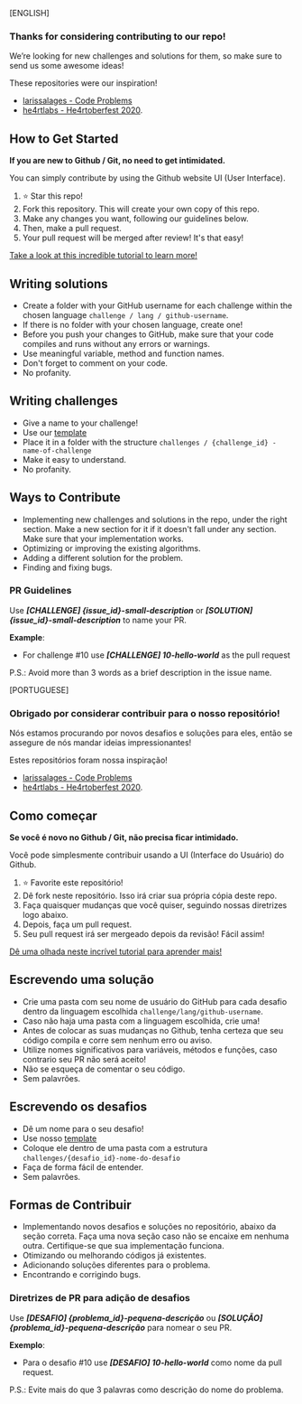 [ENGLISH]

### Thanks for considering contributing to our repo!

We’re looking for new challenges and solutions for them, so make sure to send us some awesome ideas!

These repositories were our inspiration!

- [larissalages - Code Problems](https://github.com/larissalages/code_problems)
- [he4rtlabs - He4rtoberfest 2020](https://github.com/he4rtlabs/he4rtoberfest-2020).

## How to Get Started

**If you are new to Github / Git, no need to get intimidated.**

You can simply contribute by using the Github website UI (User Interface).

1. :star: Star this repo!
2. Fork this repository. This will create your own copy of this repo.
3. Make any changes you want, following our guidelines below.
4. Then, make a pull request.
5. Your pull request will be merged after review! It's that easy!

[Take a look at this incredible tutorial to learn more!](https://github.com/firstcontributions/first-contributions)

## Writing solutions

- Create a folder with your GitHub username for each challenge within the chosen language `challenge / lang / github-username`.
- If there is no folder with your chosen language, create one!
- Before you push your changes to GitHub, make sure that your code compiles and runs without any errors or warnings.
- Use meaningful variable, method and function names.
- Don't forget to comment on your code.
- No profanity.

## Writing challenges

- Give a name to your challenge!
- Use our [template](./challenges/template.md)
- Place it in a folder with the structure `challenges / {challenge_id} -name-of-challenge`
- Make it easy to understand.
- No profanity.

## Ways to Contribute

- Implementing new challenges and solutions in the repo, under the right section. Make a new section for it if it doesn't fall under any section. Make sure that your implementation works.
- Optimizing or improving the existing algorithms.
- Adding a different solution for the problem.
- Finding and fixing bugs.

### PR Guidelines

Use ***[CHALLENGE] {issue_id}-small-description*** or ***[SOLUTION] {issue_id}-small-description*** to name your PR.  

**Example**:

- For challenge #10 use ***[CHALLENGE] 10-hello-world*** as the pull request

P.S.: Avoid more than 3 words as a brief description in the issue name.

[PORTUGUESE]

### Obrigado por considerar contribuir para o nosso repositório!

Nós estamos procurando por novos desafios e soluções para eles, então se assegure de nós mandar ideias impressionantes!

Estes repositórios foram nossa inspiração!

- [larissalages - Code Problems](https://github.com/larissalages/code_problems)
- [he4rtlabs - He4rtoberfest 2020](https://github.com/he4rtlabs/he4rtoberfest-2020).

## Como começar

**Se você é novo no Github / Git, não precisa ficar intimidado.**

Você pode simplesmente contribuir usando a UI (Interface do Usuário) do Github.

1. :star: Favorite este repositório!
2. Dê fork neste repositório. Isso irá criar sua própria cópia deste repo.
3. Faça quaisquer mudanças que você quiser, seguindo nossas diretrizes logo abaixo.
4. Depois, faça um pull request.
5. Seu pull request irá ser mergeado depois da revisão! Fácil assim!

[Dê uma olhada neste incrível tutorial para aprender mais!](https://github.com/firstcontributions/first-contributions)

## Escrevendo uma solução

- Crie uma pasta com seu nome de usuário do GitHub para cada desafio dentro da linguagem escolhida `challenge/lang/github-username`.
- Caso não haja uma pasta com a linguagem escolhida, crie uma!
- Antes de colocar as suas mudanças no Github, tenha certeza que seu código compila e corre sem nenhum erro ou aviso.
- Utilize nomes significativos para variáveis, métodos e funções, caso contrario seu PR não será aceito!
- Não se esqueça de comentar o seu código.
- Sem palavrões.

## Escrevendo os desafios

- Dê um nome para o seu desafio!
- Use nosso [template](./challenges/template.md)
- Coloque ele dentro de uma pasta com a estrutura `challenges/{desafio_id}-nome-do-desafio`
- Faça de forma fácil de entender.
- Sem palavrões.

## Formas de Contribuir

- Implementando novos desafios e soluções no repositório, abaixo da seção correta. Faça uma nova seção caso não se encaixe em nenhuma outra. Certifique-se que sua implementação funciona.
- Otimizando ou melhorando códigos já existentes.
- Adicionando soluções diferentes para o problema.
- Encontrando e corrigindo bugs.

### Diretrizes de PR para adição de desafios

Use ***[DESAFIO] {problema_id}-pequena-descrição*** ou ***[SOLUÇÃO] {problema_id}-pequena-descrição*** para nomear o seu PR.

**Exemplo**:  

- Para o desafio #10 use ***[DESAFIO] 10-hello-world*** como nome da pull request.

P.S.: Evite mais do que 3 palavras como descrição do nome do problema.
